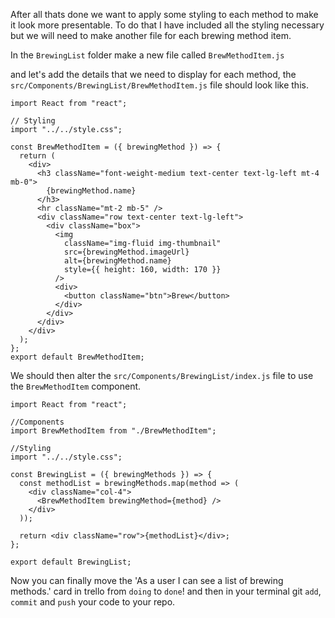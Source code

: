 After all thats done we want to apply some styling to each method to make it look more presentable.
To do that I have included all the styling necessary but we will need to make another file for each brewing method item.

In the `BrewingList` folder make a new file called `BrewMethodItem.js`

and let's add the details that we need to display for each method, the `src/Components/BrewingList/BrewMethodItem.js` file should look like this.

```
import React from "react";

// Styling
import "../../style.css";

const BrewMethodItem = ({ brewingMethod }) => {
  return (
    <div>
      <h3 className="font-weight-medium text-center text-lg-left mt-4 mb-0">
        {brewingMethod.name}
      </h3>
      <hr className="mt-2 mb-5" />
      <div className="row text-center text-lg-left">
        <div className="box">
          <img
            className="img-fluid img-thumbnail"
            src={brewingMethod.imageUrl}
            alt={brewingMethod.name}
            style={{ height: 160, width: 170 }}
          />
          <div>
            <button className="btn">Brew</button>
          </div>
        </div>
      </div>
    </div>
  );
};
export default BrewMethodItem;
```

We should then alter the `src/Components/BrewingList/index.js` file to use the `BrewMethodItem` component.

```
import React from "react";

//Components
import BrewMethodItem from "./BrewMethodItem";

//Styling
import "../../style.css";

const BrewingList = ({ brewingMethods }) => {
  const methodList = brewingMethods.map(method => (
    <div className="col-4">
      <BrewMethodItem brewingMethod={method} />
    </div>
  ));

  return <div className="row">{methodList}</div>;
};

export default BrewingList;
```

Now you can finally move the 'As a user I can see a list of brewing methods.' card in trello from `doing` to `done`!
and then in your terminal git `add`, `commit` and `push` your code to your repo.
